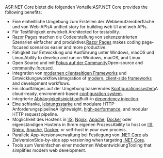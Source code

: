 <span data-ttu-id="0e43b-101">ASP.NET Core bietet die folgenden Vorteile:</span><span class="sxs-lookup"><span data-stu-id="0e43b-101">ASP.NET Core provides the following benefits:</span></span>

* <span data-ttu-id="0e43b-102">Eine einheitliche Umgebung zum Erstellen der Webbenutzeroberfläche und von Web-APIs</span><span class="sxs-lookup"><span data-stu-id="0e43b-102">A unified story for building web UI and web APIs.</span></span>
* <span data-ttu-id="0e43b-103">Für Testfähigkeit entwickelt.</span><span class="sxs-lookup"><span data-stu-id="0e43b-103">Architected for testability.</span></span>
* <span data-ttu-id="0e43b-104">[Razor Pages](xref:razor-pages/index) machen die Codeerstellung von seitenzentrierten Szenarien einfacher und produktiver.</span><span class="sxs-lookup"><span data-stu-id="0e43b-104">[Razor Pages](xref:razor-pages/index) makes coding page-focused scenarios easier and more productive.</span></span>
* <span data-ttu-id="0e43b-105">Fähigkeit zur Entwicklung und Ausführung unter Windows, macOS und Linux.</span><span class="sxs-lookup"><span data-stu-id="0e43b-105">Ability to develop and run on Windows, macOS, and Linux.</span></span>
* <span data-ttu-id="0e43b-106">Open Source und mit [Fokus auf der Community](https://live.asp.net/)</span><span class="sxs-lookup"><span data-stu-id="0e43b-106">Open-source and [community-focused](https://live.asp.net/).</span></span>
* <span data-ttu-id="0e43b-107">Integration von [modernen clientseitigen Frameworks](xref:blazor/index) und Entwicklungsworkflows</span><span class="sxs-lookup"><span data-stu-id="0e43b-107">Integration of [modern, client-side frameworks](xref:blazor/index) and development workflows.</span></span>
* <span data-ttu-id="0e43b-108">Ein cloudfähiges auf der Umgebung basierendes [Konfigurationssystem](xref:fundamentals/configuration/index)</span><span class="sxs-lookup"><span data-stu-id="0e43b-108">A cloud-ready, environment-based [configuration system](xref:fundamentals/configuration/index).</span></span>
* <span data-ttu-id="0e43b-109">Integrierte [Abhängigkeitsinjektion](xref:fundamentals/dependency-injection)</span><span class="sxs-lookup"><span data-stu-id="0e43b-109">Built-in [dependency injection](xref:fundamentals/dependency-injection).</span></span>
* <span data-ttu-id="0e43b-110">Eine schlanke, [leistungsstarke](https://github.com/aspnet/benchmarks) und modulare HTTP-Anforderungspipeline</span><span class="sxs-lookup"><span data-stu-id="0e43b-110">A lightweight, [high-performance](https://github.com/aspnet/benchmarks), and modular HTTP request pipeline.</span></span>
* <span data-ttu-id="0e43b-111">Möglichkeit des Hostens in [IIS](xref:host-and-deploy/iis/index), [Nginx](xref:host-and-deploy/linux-nginx), [Apache](xref:host-and-deploy/linux-apache), [Docker](xref:host-and-deploy/docker/index) oder eigenständigen Hostens in Ihrem eigenen Prozess</span><span class="sxs-lookup"><span data-stu-id="0e43b-111">Ability to host on [IIS](xref:host-and-deploy/iis/index), [Nginx](xref:host-and-deploy/linux-nginx), [Apache](xref:host-and-deploy/linux-apache), [Docker](xref:host-and-deploy/docker/index), or self-host in your own process.</span></span>
* <span data-ttu-id="0e43b-112">Parallele App-Versionsverwaltung bei Festlegung von [.NET Core](/dotnet/articles/standard/choosing-core-framework-server) als Zielversion</span><span class="sxs-lookup"><span data-stu-id="0e43b-112">Side-by-side app versioning when targeting [.NET Core](/dotnet/articles/standard/choosing-core-framework-server).</span></span>
* <span data-ttu-id="0e43b-113">Tools zum Vereinfachen einer modernen Webentwicklung</span><span class="sxs-lookup"><span data-stu-id="0e43b-113">Tooling that simplifies modern web development.</span></span>

